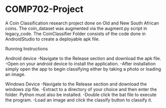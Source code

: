 # COMP702-Project

A Coin Classification research project done on Old and New South African coins. The coin_dataset was augmented via the augment.py script in legacy_code. The CoinClassifier Folder consists of the code done in AndroidStudio to create a deployable apk file.

Running Instructions

Android device
-Navigate to the Release section and download the apk file. 
-Open on your android device to install the application. 
-After installation simply open the app to begin classifying either by taking a photo or loading an image.

Windows Device
-Navigate to the Release section and download the windows zip file. 
-Extract to a directory of your choice and then enter the folder. Python must also be installed.
-Double click the bat file to execute the program. 
-Load an image and click the classify button to classify it.
